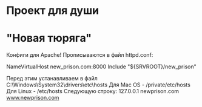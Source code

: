 # Проект для души
# "Новая тюряга"

Конфиги для Apache! Прописываются в файл httpd.conf:

NameVirtualHost new_prison.com:8000
Include "${SRVROOT}/new_prison"

Перед этим устанавливаем в файл C:\Windows\System32\drivers\etc\hosts
Для Mac OS - /private/etc/hosts
Для Linux - /etc/hosts
Следующую строку:
127.0.0.1 newprison.com www.newprison.com

